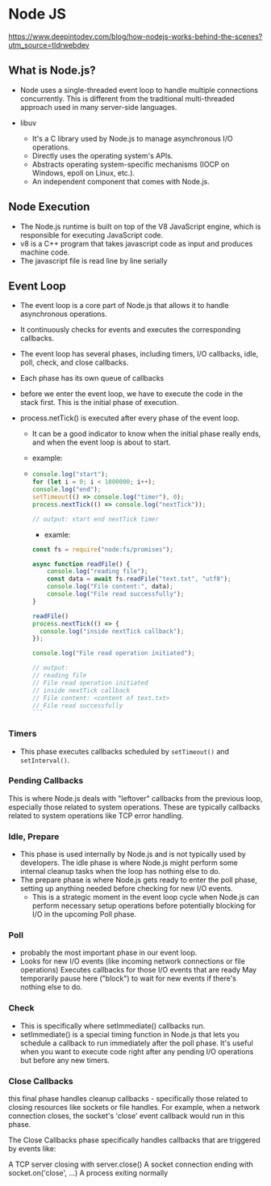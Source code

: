 # Node JS

https://www.deepintodev.com/blog/how-nodejs-works-behind-the-scenes?utm_source=tldrwebdev

## What is Node.js?

- Node uses a single-threaded event loop to handle multiple connections concurrently. This is different from the traditional multi-threaded approach used in many server-side languages.
- libuv

  - It's a C library used by Node.js to manage asynchronous I/O operations.
  - Directly uses the operating system's APIs.
  - Abstracts operating system-specific mechanisms (IOCP on Windows, epoll on Linux, etc.).
  - An independent component that comes with Node.js.

## Node Execution

- The Node.js runtime is built on top of the V8 JavaScript engine, which is responsible for executing JavaScript code.
- v8 is a C++ program that takes javascript code as input and produces machine code.
- The javascript file is read line by line serially

## Event Loop

- The event loop is a core part of Node.js that allows it to handle asynchronous operations.
- It continuously checks for events and executes the corresponding callbacks.
- The event loop has several phases, including timers, I/O callbacks, idle, poll, check, and close callbacks.
- Each phase has its own queue of callbacks
- before we enter the event loop, we have to execute the code in the stack first. This is the initial phase of execution.
- process.netTick() is executed after every phase of the event loop.

  - It can be a good indicator to know when the initial phase really ends, and when the event loop is about to start.
  - example:
  - ```javascript
    console.log("start");
    for (let i = 0; i < 1000000; i++);
    console.log("end");
    setTimeout(() => console.log("timer"), 0);
    process.nextTick(() => console.log("nextTick"));

    // output: start end nextTick timer
    ```

    - examle:

    ````javascript
    const fs = require("node:fs/promises");

    async function readFile() {
        console.log("reading file");
        const data = await fs.readFile("text.txt", "utf8");
        console.log("File content:", data);
        console.log("File read successfully");
    }

    readFile()
    process.nextTick(() => {
      console.log("inside nextTick callback");
    });

    console.log("File read operation initiated");

    // output:
    // reading file
    // File read operation initiated
    // inside nextTick callback
    // File content: <content of text.txt>
    // File read successfully
    ```
    ````

### Timers

- This phase executes callbacks scheduled by `setTimeout()` and `setInterval()`.

### Pending Callbacks

This is where Node.js deals with "leftover" callbacks from the previous loop, especially those related to system operations. These are typically callbacks related to system operations like TCP error handling.

### Idle, Prepare

- This phase is used internally by Node.js and is not typically used by developers.
  The idle phase is where Node.js might perform some internal cleanup tasks when the loop has nothing else to do.
- The prepare phase is where Node.js gets ready to enter the poll phase, setting up anything needed before checking for new I/O events.
  - This is a strategic moment in the event loop cycle when Node.js can perform necessary setup operations before potentially blocking for I/O in the upcoming Poll phase.

### Poll

- probably the most important phase in our event loop.
- Looks for new I/O events (like incoming network connections or file operations)
  Executes callbacks for those I/O events that are ready
  May temporarily pause here ("block") to wait for new events if there's nothing else to do.

### Check

- This is specifically where setImmediate() callbacks run.
- setImmediate() is a special timing function in Node.js that lets you schedule a callback to run immediately after the poll phase. It's useful when you want to execute code right after any pending I/O operations but before any new timers.

### Close Callbacks

this final phase handles cleanup callbacks - specifically those related to closing resources like sockets or file handles. For example, when a network connection closes, the socket's 'close' event callback would run in this phase.

The Close Callbacks phase specifically handles callbacks that are triggered by events like:

A TCP server closing with server.close()
A socket connection ending with socket.on('close', ...)
A process exiting normally
